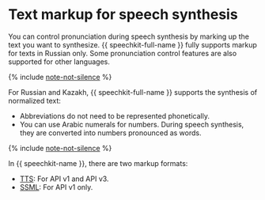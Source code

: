 # Text markup for speech synthesis


You can control pronunciation during speech synthesis by marking up the text you want to synthesize. {{ speechkit-full-name }} fully supports markup for texts in Russian only. Some pronunciation control features are also supported for other languages.

{% include [note-not-silence](../../../_includes/speechkit/note-templates-markup.md) %}

For Russian and Kazakh, {{ speechkit-full-name }} supports the synthesis of normalized text:

* Abbreviations do not need to be represented phonetically.
* You can use Arabic numerals for numbers. During speech synthesis, they are converted into numbers pronounced as words.

{% include [note-not-silence](../../../_includes/speechkit/note-not-silence.md) %}

In {{ speechkit-name }}, there are two markup formats:

* [TTS](tts-markup.md): For API v1 and API v3.
* [SSML](ssml.md): For API v1 only.